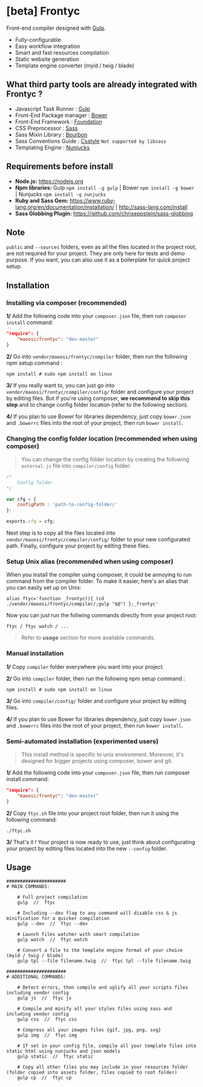 #  [beta] Frontyc

Front-end compiler designed with [Gulp](http://gulpjs.com).

- Fully-configurable
- Easy workflow integration
- Smart and fast resources compilation
- Static website generation
- Template engine converter (myid / twig / blade)

## What third party tools are already integrated with Frontyc ?

* Javascript Task Runner : [Gulp](http://gulpjs.com)
* Front-End Package manager : [Bower](http://bower.io)
* Front-End Framework : [Foundation](http://foundation.zurb.com)
* CSS Preprocessor : [Sass](http://sass-lang.com)
* Sass Mixin Library : [Bourbon](http://bourbon.io)
* Sass Conventions Guide : [Csstyle](http://www.csstyle.io) `Not supported by libsass`
* Templating Engine : [Nunjucks](https://mozilla.github.io/nunjucks/)


## Requirements before install

* **Node.js:** https://nodejs.org
* **Npm libraries:** Gulp `npm install -g gulp` | Bower `npm install -g bower` | Nunjucks `npm install -g nunjucks`
* **Ruby and Sass Gem:** https://www.ruby-lang.org/en/documentation/installation/ | http://sass-lang.com/install
* **Sass Globbing Plugin:** https://github.com/chriseppstein/sass-globbing


## Note

`public` and `--sources` folders, even as all the files located in the project root, are not required for your project. They are only here for tests and demo purpose. If you want, you can also use it as a boilerplate for quick project setup.


## Installation

### Installing via composer (recommended)

**1/** Add the following code into your `composer.json` file, then run `composer install` command:

``` json
"require": {
	"maoosi/frontyc": "dev-master"
}
```

**2/** Go into `vendor/maoosi/frontyc/compiler` folder, then run the following npm setup command :

```shell
npm install # sudo npm install on linux
```

**3/** If you really want to, you can just go into `vendor/maoosi/frontyc/compiler/config/` folder and configure your project by editing files. But if you're using composer, **we recommend to skip this step** and to change config folder location (refer to the following section).

**4/** If you plan to use Bower for libraries dependency, just copy `bower.json` and `.bowerrc` files into the root of your project, then run `bower install`.


### Changing the config folder location (recommended when using composer)

> You can change the config folder location by creating the following `external.js` file into `compiler/config` folder:

``` javascript
/*
    Config folder
*/

var cfg = {
	configPath : 'path-to-config-folder/'
};

exports.cfg = cfg;
```

Next step is to copy all the files located into `vendor/maoosi/frontyc/compiler/config/` folder to your new configurated path. Finally, configure your project by editing these files.

### Setup Unix alias (recommended when using composer)

When you install the compiler using composer, it could be annoying to run command from the compiler folder. To make it easier, here's an alias that you can easily set up on Unix:

```shell
alias ftyc='function _frontyc(){ (cd ./vendor/maoosi/frontyc/compiler/;gulp "$@") };_frontyc'
```

Now you can just run the follwing commands directly from your project root:

```shell
ftyc / ftyc watch / ...
```
> Refer to **usage** section for more available commands.

### Manual installation

**1/** Copy `compiler` folder everywhere you want into your project.

**2/** Go into `compiler` folder, then run the following npm setup command :

```shell
npm install # sudo npm install on linux
```

**3/** Go into `compiler/config/` folder and configure your project by editing files.

**4/** If you plan to use Bower for libraries dependency, just copy `bower.json` and `.bowerrc` files into the root of your project, then run `bower install`.


### Semi-automated installation (experimented users)

> This install method is specific to unix environment. Moreover, it's designed for bigger projects using composer, bower and git.

**1/** Add the following code into your `composer.json` file, then run composer install command:

``` json
"require": {
	"maoosi/frontyc": "dev-master"
}
```

**2/** Copy `ftyc.sh` file into your project root folder, then run it using the following command:

```shell
./ftyc.sh
```

**3/** That's it ! Your project is now ready to use, just think about configurating your project by editing files located into the new `--config` folder.

## Usage

```shell
######################
# MAIN COMMANDS:

	# Full project compilation
	gulp  //  ftyc

	# Including --dev flag to any command will disable css & js minification for a quicker compilation
	gulp --dev  //  ftyc --dev

	# Launch files watcher with smart compilation
	gulp watch  //  ftyc watch

	# Convert a file to the template engine format of your choice (myid / twig / blade)
	gulp tpl --file filename.twig  //  ftyc tpl --file filename.twig

######################
# ADDITIONAL COMMANDS:

	# Detect errors, then compile and uglify all your scripts files including vendor config
	gulp js  //  ftyc js

	# Compile and minify all your styles files using sass and including vendor config
	gulp css  //  ftyc css

	# Compress all your images files {gif, jpg, png, svg}
	gulp img  //  ftyc img

	# If set in your config file, compile all your template files into static html using nunjucks and json models
	gulp static  //  ftyc static

	# Copy all other files you may include in your resources folder (folder copied into assets folder, files copied to root folder)
	gulp cp  //  ftyc cp
```